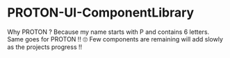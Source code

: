 # PROTON-UI-ComponentLibrary
Why PROTON ?
Because my name starts with P and contains 6 letters. Same goes for PROTON !! 🙄
Few components are remaining will add slowly as the projects progress !!
